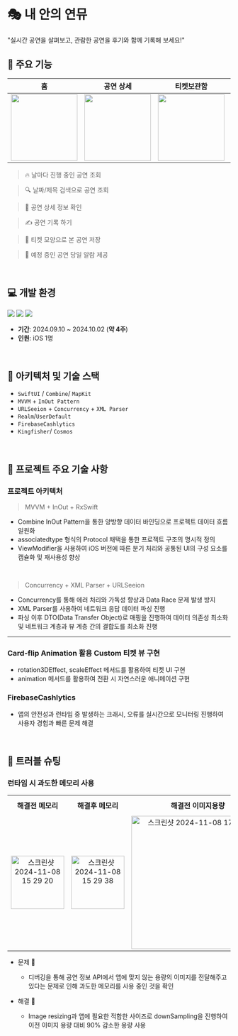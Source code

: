 # 🎭  내 안의 연뮤
"실시간 공연을 살펴보고, 관람한 공연을 후기와 함께 기록해 보세요!"
<br>

## 📱 **주요 기능**
| 홈 | 공연 상세 | 티켓보관함 | 설정 |
|---------------|---------------|---------------|---------------|
| <img src="https://github.com/user-attachments/assets/c3c10236-e11b-48da-a82e-a81f2e4690b5" width="150" /> | <img src="https://github.com/user-attachments/assets/606b5a71-71ed-4980-8e7d-89682b79f440" width="150" /> | <img src="https://github.com/user-attachments/assets/450a58dc-8468-4d79-8822-2bef8e58fe02" width="150" /> | <img src="https://github.com/user-attachments/assets/44a2fcf0-bb93-4c88-a6e8-e2f04677bbdb" width="150" /> |
> 🔥 날마다 진행 중인 공연 조회
    
> 🔍 날짜/제목 검색으로 공연 조회 
    
> 👀 공연 상세 정보 확인

> ✍️ 공연 기록 하기

> 👀 티켓 모양으로 본 공연 저장

> 🔔  예정 중인 공연 당일 알람 제공
    
    
  
<br>


## 💻 개발 환경
<p align="left">
<img src ="https://img.shields.io/badge/Swift-5.10-ff69b4">
<img src ="https://img.shields.io/badge/Xcode-15.4-blue">
<img src ="https://img.shields.io/badge/iOS-16.0+-orange">
<br>
    
- **기간**: 2024.09.10 ~ 2024.10.02 (**약 4주**)
- **인원**: iOS 1명

    
<br> 

## 🔧 아키텍처 및 기술 스택

- `SwiftUI` / `Combine`/ `MapKit`
- `MVVM` + `InOut Pattern` 
- `URLSeeion` + `Concurrency` +  `XML Parser`
- `Realm`/`UserDefault`
- `FirebaseCashlytics`  
- `Kingfisher`/  `Cosmos`
    
<br>    


## 🧰 프로젝트 주요 기술 사항
###  프로젝트 아키텍처

> MVVM + InOut  + RxSwift
    
- Combine InOut Pattern을 통한 양방향 데이터 바인딩으로 프로젝트 데이터 흐름 일원화
- associatedtype 형식의 Protocol 채택을 통한 프로젝트 구조의 명시적 정의
- ViewModifier을 사용하여 iOS 버전에 따른 분기 처리와 공통된 UI의 구성 요소를 캡슐화 및 재사용성 향상

<br>

> Concurrency + XML Parser + URLSeeion
- Concurrency를 통해 에러 처리와 가독성 향상과 Data Race 문제 발생 방지
- XML Parser를 사용하여 네트워크 응답 데이터 파싱 진행
- 파싱 이후 DTO(Data Transfer Object)로 매핑을 진행하여 데이터 의존성 최소화 및 네트워크 계층과 뷰 계층 간의 결합도를 최소화 진행
    
    
---
### Card-flip Animation 활용 Custom 티켓 뷰 구현
- rotation3DEffect, scaleEffect 메서드를 활용하여 티켓 UI 구현
- animation 메서드를 활용하여 전환 시 자연스러운 애니메이션 구현

### FirebaseCashlytics 
- 앱의 안전성과 런타임 중 발생하는 크래시, 오류를 실시간으로 모니터링 진행하여 사용자 경험과 빠른 문제 해결


<br>    

## 🚨 트러블 슈팅
### 런타임 시 과도한 메모리 사용
<div style="text-align: center;", align="center">
    <table style="margin: 0 auto; text-align: center;">
        <tr>
            <th style="padding: 10px;">해결전 메모리</th>
            <th style="padding: 10px;">해결후 메모리</th>
            <th style="padding: 10px;">해결전 이미지용량</th>
            <th style="padding: 10px;">해결후 이미지용량</th>
        </tr>
        <tr>
            <td style="text-align: center;">
                <img width="120" alt="스크린샷 2024-11-08 15 29 20" src="https://github.com/user-attachments/assets/4f1ecfec-ee59-48b4-b195-fb995268fc3e">
            </td>
            <td style="text-align: center;">
                <img width="120" alt="스크린샷 2024-11-08 15 29 38" src="https://github.com/user-attachments/assets/2a964cac-59d6-4a9a-a17d-aa3736376cab">
            </td>
            <td style="text-align: center;">
                <img width="300" alt="스크린샷 2024-11-08 17 37 18" src="https://github.com/user-attachments/assets/edafc550-95d1-40c4-abef-c78fbe77b52e">
            </td>
            <td style="text-align: center;">
                <img width="300" alt="스크린샷 2024-11-08 17 44 16" src="https://github.com/user-attachments/assets/fd7ceb9d-c910-4467-8fad-f5c8cbb59e2e">
            </td>
        </tr>
    </table>
</div>

- 문제 🤔
    - 디버깅을 통해 공연 정보 API에서 앱에 맞지 않는 용량의 이미지를 전달해주고 있다는 문제로 인해 과도한 메모리를 사용 중인 것을 확인

- 해결 🫢
    - Image resizing과 앱에 필요한 적합한 사이즈로 downSampling을 진행하여 이전 이미지 용량 대비 90% 감소한 용량 사용
  
  
